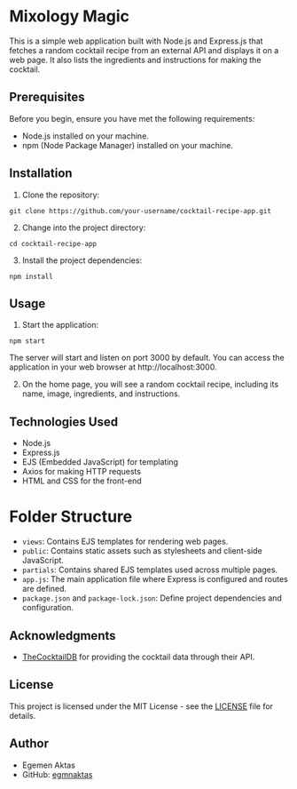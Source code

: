 # Mixology Magic
This is a simple web application built with Node.js and Express.js that fetches a random cocktail recipe from an external API and displays it on a web page. It also lists the ingredients and instructions for making the cocktail.

## Prerequisites
Before you begin, ensure you have met the following requirements:

* Node.js installed on your machine.
* npm (Node Package Manager) installed on your machine.
## Installation
1. Clone the repository:

```
git clone https://github.com/your-username/cocktail-recipe-app.git
```
2. Change into the project directory:

```
cd cocktail-recipe-app
```
3. Install the project dependencies:

```
npm install
```
## Usage
1. Start the application:

```
npm start
```
The server will start and listen on port 3000 by default. You can access the application in your web browser at http://localhost:3000.

2. On the home page, you will see a random cocktail recipe, including its name, image, ingredients, and instructions.

## Technologies Used
* Node.js
* Express.js
* EJS (Embedded JavaScript) for templating
* Axios for making HTTP requests
* HTML and CSS for the front-end
# Folder Structure
* `views`: Contains EJS templates for rendering web pages.
* `public`: Contains static assets such as stylesheets and client-side JavaScript.
* `partials`: Contains shared EJS templates used across multiple pages.
* `app.js`: The main application file where Express is configured and routes are defined.
* `package.json` and `package-lock.json`: Define project dependencies and configuration.
## Acknowledgments
* [TheCocktailDB](https://www.thecocktaildb.com) for providing the cocktail data through their API.
## License
This project is licensed under the MIT License - see the [LICENSE](LICENSE) file for details.

## Author
* Egemen Aktas
* GitHub: [egmnaktas](https://github.com/egmnaktas)
